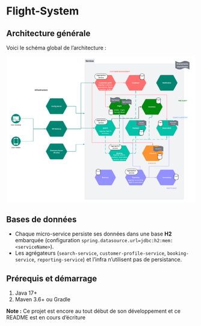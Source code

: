 # Flight-System


## Architecture générale

Voici le schéma global de l’architecture :

![Diagramme d'architecture](suivi-projet/archi-flight-system.png)


## Bases de données

* Chaque micro-service persiste ses données dans une base **H2** embarquée (configuration `spring.datasource.url=jdbc:h2:mem:<serviceName>`).
* Les agrégateurs (`search-service`, `customer-profile-service`, `booking-service`, `reporting-service`) et l’infra n’utilisent pas de persistance.


## Prérequis et démarrage

1. Java 17+
2. Maven 3.6+ ou Gradle

**Note :** Ce projet est encore au tout début de son développement et ce README est en cours d’écriture